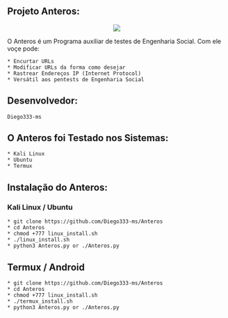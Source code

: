 ## Projeto Anteros:

<p align="center"><img src="https://i.imgur.com/sTtMnbj.png"></p>

O Anteros é um Programa auxiliar de testes de Engenharia Social. Com ele voçe pode:
```
* Encurtar URLs 
* Modificar URLs da forma como desejar
* Rastrear Endereços IP (Internet Protocol)
* Versátil aos pentests de Engenharia Social
```
## Desenvolvedor:

```
Diego333-ms
```

## O Anteros foi Testado nos Sistemas:

```
* Kali Linux
* Ubuntu
* Termux
```

## Instalação do Anteros:

### Kali Linux / Ubuntu 

```
* git clone https://github.com/Diego333-ms/Anteros
* cd Anteros
* chmod +777 linux_install.sh
* ./linux_install.sh
* python3 Anteros.py or ./Anteros.py
```

## Termux / Android

```
* git clone https://github.com/Diego333-ms/Anteros
* cd Anteros
* chmod +777 linux_install.sh
* ./termux_install.sh
* python3 Anteros.py or ./Anteros.py
```
